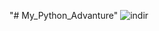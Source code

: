 "# My_Python_Advanture"
![indir](https://user-images.githubusercontent.com/86237836/136533573-be431007-0c01-47e1-b894-768f2bcc82a9.png)


